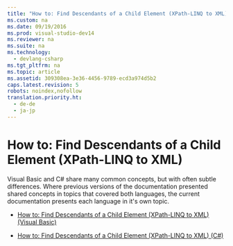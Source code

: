 ```yaml
---
title: "How to: Find Descendants of a Child Element (XPath-LINQ to XML)"
ms.custom: na
ms.date: 09/19/2016
ms.prod: visual-studio-dev14
ms.reviewer: na
ms.suite: na
ms.technology: 
  - devlang-csharp
ms.tgt_pltfrm: na
ms.topic: article
ms.assetid: 309308ea-3e36-4456-9789-ecd3a974d5b2
caps.latest.revision: 5
robots: noindex,nofollow
translation.priority.ht: 
  - de-de
  - ja-jp
---
```

# How to: Find Descendants of a Child Element (XPath-LINQ to XML)
Visual Basic and C# share many common concepts, but with often subtle differences. Where previous versions of the documentation presented shared concepts in topics that covered both languages, the current documentation presents each language in it's own topic.  
  
-   [How to: Find Descendants of a Child Element (XPath-LINQ to XML) (Visual Basic)](../vs140/How-to--Find-Descendants-of-a-Child-Element--XPath-LINQ-to-XML---Visual-Basic-.md)  
  
-   [How to: Find Descendants of a Child Element (XPath-LINQ to XML) (C#)](../vs140/How-to--Find-Descendants-of-a-Child-Element--XPath-LINQ-to-XML---C#-.md)